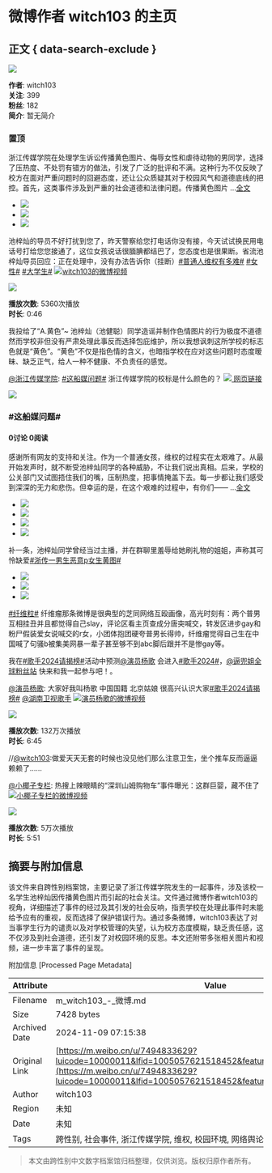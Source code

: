 # 微博作者 witch103 的主页

## 正文 { data-search-exclude }


![](https://tvax2.sinaimg.cn/crop.0.0.960.960.180/008bdyBnly8gzqqwp5hmgj30qo0qo77p.jpg?KID=imgbed,tva&Expires=1731147332&ssig=7Hj4nR%2FLrf)

**作者**: witch103  
**关注**: 399  
**粉丝**: 182  
**简介**: 暂无简介  

### 置顶

浙江传媒学院在处理学生诉讼传播黄色图片、侮辱女性和虐待动物的男同学，选择了压热度、不处罚有错方的做法，引发了广泛的批评和不满。这种行为不仅反映了校方在面对严重问题时的回避态度，还让公众质疑其对于校园风气和道德底线的把控。首先，这类事件涉及到严重的社会道德和法律问题。传播黄色图片 ...[全文](/status/5088739830010909)

- ![](https://wx1.sinaimg.cn/orj360/008bdyBnly1hujup611prj30zu25ogrm.jpg)
- ![](https://wx3.sinaimg.cn/orj360/008bdyBnly1hujup6h3h3j30zu25o4gh.jpg)
- ![](https://wx4.sinaimg.cn/orj360/008bdyBnly1hukv6ur8rcj30zu25o7fo.jpg)

池梓灿的导员不好打扰到您了，昨天警察给您打电话你没有接，今天试试换民用电话号打给您您接通了，这位女孩说话很腼腆都结巴了，您态度也是很果断。省流池梓灿导员回应：正在处理中，没有办法告诉你（挂断）[#普通人维权有多难#](https://m.weibo.cn/search?containerid=231522type%3D1%26t%3D10%26q%3D%23%E6%99%AE%E9%80%9A%E4%BA%BA%E7%BB%B4%E6%9D%83%E6%9C%89%E5%A4%9A%E9%9A%BE%23&extparam=%23%E6%99%AE%E9%80%9A%E4%BA%BA%E7%BB%B4%E6%9D%83%E6%9C%89%E5%A4%9A%E9%9A%BE%23&luicode=10000011&lfid=1005057494833629&featurecode=sinanews20170424) [#女性#](https://m.weibo.cn/search?containerid=231522type%3D1%26t%3D10%26q%3D%23%E5%A5%B3%E6%80%A7%23&isnewpage=1&luicode=10000011&lfid=1005057494833629&featurecode=sinanews20170424) [#大学生#](https://m.weibo.cn/search?containerid=231522type%3D1%26t%3D10%26q%3D%23%E5%A4%A7%E5%AD%A6%E7%94%9F%23&isnewpage=1&luicode=10000011&lfid=1005057494833629&featurecode=sinanews20170424) [![](https://h5.sinaimg.cn/upload/2015/09/25/3/timeline_card_small_video_default.png)witch103的微博视频](https://video.weibo.com/show?fid=1034:5089822377705533)

![](https://wx2.sinaimg.cn/orj480/008bdyBnly1hunb4z2xzoj30k00zkgnd.jpg)

**播放次数**: 5360次播放  
**时长**: 0:46  

我投给了“A.黄色”~ 池梓灿（池健聪）同学造谣并制作色情图片的行为极度不道德然而学校非但没有严肃处理此事反而选择包庇维护，所以我想讽刺这所学校的标志色就是“黄色”。“黄色”不仅是指色情的含义，也暗指学校在应对这些问题时态度暧昧、缺乏正气，给人一种不健康、不负责任的感觉。

[@浙江传媒学院](https://m.weibo.cn/u/1854671854?luicode=10000011&lfid=1005057494833629&featurecode=sinanews20170424): [#这船媒问题#](https://m.weibo.cn/search?containerid=231522type%3D1%26t%3D10%26q%3D%23%E8%BF%99%E8%88%B9%E5%AA%92%E9%97%AE%E9%A2%98%23&extparam=%23%E8%BF%99%E8%88%B9%E5%AA%92%E9%97%AE%E9%A2%98%23&luicode=10000011&lfid=1005057494833629&featurecode=sinanews20170424) 浙江传媒学院的校标是什么颜色的？ [![](//h5.sinaimg.cn/upload/2015/09/25/3/timeline_card_small_web_default.png) 网页链接](http://t.cn/A6EmZVTQ)

![](https://wx4.sinaimg.cn/large/6e8c0beely8hujbo3jwm8j20np0nptdw.jpg)

### #这船媒问题#

#### 0讨论 0阅读

感谢所有网友的支持和关注。作为一个普通女孩，维权的过程实在太艰难了。从最开始发声时，就不断受池梓灿同学的各种威胁，不让我们说出真相。后来，学校的公关部门又试图捂住我们的嘴，压制热度，把事情掩盖下去。每一步都让我们感受到深深的无力和悲伤。但幸运的是，在这个艰难的过程中，有你们—— ...[全文](/status/5088849950147056)

- ![](https://wx2.sinaimg.cn/orj360/008bdyBnly1huk76bbottj30pn0u6gp9.jpg)
- ![](https://wx3.sinaimg.cn/orj360/008bdyBnly1huk76b2gr0j319p1ox18y.jpg)
- ![](https://wx1.sinaimg.cn/orj360/008bdyBnly1huk76bles6j319p1oxaik.jpg)
- ![](https://wx2.sinaimg.cn/orj360/008bdyBnly1huk76btz8xj31661k8qbb.jpg)

补一条，池梓灿同学曾经当过主播，并在群聊里羞辱给她刷礼物的姐姐，声称其可怜缺爱[#浙传一男生恶意p女生黄图#](https://m.weibo.cn/search?containerid=231522type%3D1%26t%3D10%26q%3D%23%E6%B5%99%E4%BC%A0%E4%B8%80%E7%94%B7%E7%94%9F%E6%81%B6%E6%84%8Fp%E5%A5%B3%E7%94%9F%E9%BB%84%E5%9B%BE%23&extparam=%23%E6%B5%99%E4%BC%A0%E4%B8%80%E7%94%B7%E7%94%9F%E6%81%B6%E6%84%8Fp%E5%A5%B3%E7%94%9F%E9%BB%84%E5%9B%BE%23&luicode=10000011&lfid=1005057494833629&featurecode=sinanews20170424)

- ![](https://wx3.sinaimg.cn/orj360/008bdyBnly1hujxarxt2ij30zu25ogwh.jpg)
- ![](https://wx1.sinaimg.cn/orj360/008bdyBnly1hujxasahcyj30zu25o11m.jpg)
- ![](https://wx3.sinaimg.cn/orj360/008bdyBnly1hujxarbr7zj30zu25o7wh.jpg)

[#纤维粒#](https://m.weibo.cn/search?containerid=231522type%3D1%26t%3D10%26q%3D%23%E7%BA%A4%E7%BB%B4%E7%B2%92%23) 纤维瘤那条微博是很典型的芝同网络互殴画像，高光时刻有：两个普男互相挂丑并且都觉得自己slay，评论区看主页查成分唐突喊交，转发区进步gay和粉尸假装爱女说喊交的r女，小团体抱团硬夸普男长得帅，纤维瘤觉得自己生在中国喊了句骚b被集美网暴一辈子甚至够不到abc脚后跟并不是惨gay等。

我在[#歌手2024请揭榜#](https://m.weibo.cn/search?containerid=231522type%3D1%26t%3D10%26q%3D%23%E6%AD%8C%E6%89%8B2024%E8%AF%B7%E6%8F%AD%E6%A6%9C%23&extparam=%23%E6%AD%8C%E6%89%8B2024%E8%AF%B7%E6%8F%AD%E6%A6%9C%23&luicode=10000011&lfid=1005057494833629&featurecode=sinanews20170424)活动中预测[@演员杨歌](/n/演员杨歌) 会进入[#歌手2024#](https://m.weibo.cn/search?containerid=231522type%3D1%26t%3D10%26q%3D%23%E6%AD%8C%E6%89%8B2024%23&extparam=%23%E6%AD%8C%E6%89%8B2024%23&luicode=10000011&lfid=1005057494833629&featurecode=sinanews20170424)，[@逼兜姐全球粉丝站](/n/逼兜姐全球粉丝站) 快来和我一起参与吧！。

[@演员杨歌](https://m.weibo.cn/u/1784740683?luicode=10000011&lfid=1005057494833629&featurecode=sinanews20170424): 大家好我叫杨歌 中国国籍 北京姑娘 很高兴认识大家[#歌手2024请揭榜#](https://m.weibo.cn/search?containerid=231522type%3D1%26t%3D10%26q%3D%23%E6%AD%8C%E6%89%8B2024%E8%AF%B7%E6%8F%AD%E6%A6%9C%23&extparam=%23%E6%AD%8C%E6%89%8B2024%E8%AF%B7%E6%8F%AD%E6%A6%9C%23&luicode=10000011&lfid=1005057494833629&featurecode=sinanews20170424) [@湖南卫视歌手](/n/湖南卫视歌手) [![](https://h5.sinaimg.cn/upload/2015/09/25/3/timeline_card_small_video_default.png)演员杨歌的微博视频](https://video.weibo.com/show?fid=1034:5033634311110687)

![](https://wx2.sinaimg.cn/orj480/6a60fb4bgy1hpo26b0cotj21hc0u0gts.jpg)

**播放次数**: 132万次播放  
**时长**: 6:45

//[@witch103](/n/witch103):做爱天天无套的时候也没见他们那么注意卫生，坐个推车反而逼逼赖赖了……

[@小椰子专栏](https://m.weibo.cn/u/6766792343?luicode=10000011&lfid=1005057494833629&featurecode=sinanews20170424): 热搜上辣眼睛的“深圳山姆购物车”事件曝光：这群巨婴，藏不住了 [![](https://h5.sinaimg.cn/upload/2015/09/25/3/timeline_card_small_video_default.png)小椰子专栏的微博视频](https://video.weibo.com/show?fid=1034:5031788532138024)

![](https://wx1.sinaimg.cn/orj480/007nWLNZly1hpi6hruglej31hc0u04qp.jpg)

**播放次数**: 5万次播放  
**时长**: 5:51

## 摘要与附加信息

<!-- tcd_abstract -->
该文件来自跨性别档案馆，主要记录了浙江传媒学院发生的一起事件，涉及该校一名学生池梓灿因传播黄色图片而引起的社会关注。文件通过微博作者witch103的视角，详细描述了事件的经过及其引发的社会反响，指责学校在处理此事件时未能给予应有的重视，反而选择了保护错误行为。通过多条微博，witch103表达了对当事学生行为的谴责以及对学校管理的失望，认为校方态度模糊，缺乏责任感，这不仅涉及到社会道德，还引发了对校园环境的反思。本文还附带多张相关图片和视频，进一步丰富了事件的呈现。
<!-- tcd_abstract_end -->

附加信息 [Processed Page Metadata]

| Attribute       | Value                                  |
|-----------------|----------------------------------------|
| Filename        | m_witch103_-_微博.md                             |
| Size            | 7428 bytes                           |
| Archived Date   | 2024-11-09 07:15:38                             |
| Original Link   | [https://m.weibo.cn/u/7494833629?luicode=10000011&lfid=1005057621518452&featurecode=sinanews20170424](https://m.weibo.cn/u/7494833629?luicode=10000011&lfid=1005057621518452&featurecode=sinanews20170424)                       |
| Author          | witch103                               |
| Region          | 未知                               |
| Date            | 未知                                 |
| Tags            | 跨性别, 社会事件, 浙江传媒学院, 维权, 校园环境, 网络舆论                                 |
>
> 本文由跨性别中文数字档案馆归档整理，仅供浏览。版权归原作者所有。
>
